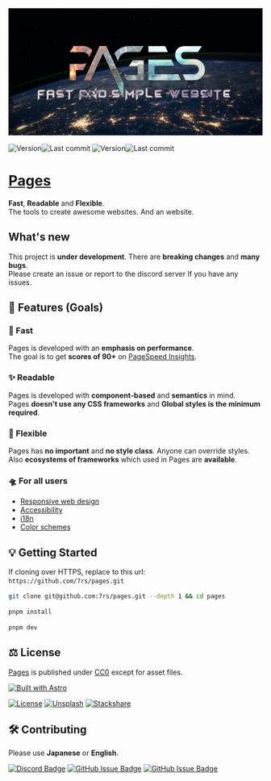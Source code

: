 [main-version]: https://img.shields.io/github/package-json/v/7rs/pages/main?style=flat-square&label=main&labelColor=000&color=blue
[main-modified]: https://flat.badgen.net/github/last-commit/7rs/pages/main?label&color=purple
[dev-version]: https://img.shields.io/github/package-json/v/7rs/pages/dev?style=flat-square&label=dev&labelColor=000&color=blue
[dev-modified]: https://flat.badgen.net/github/last-commit/7rs/pages/dev?label&color=purple

<picture>
  <source srcset=".github/assets/banner.avif" />
  <source srcset=".github/assets/banner.webp" />
  <img src=".github/assets/banner.jpg" alt="banner" />
</picture>

![Version][main-version]![Last commit][main-modified]
![Version][dev-version]![Last commit][dev-modified]  

# [Pages](https://7rs.dev/)  

  **Fast**, **Readable** and **Flexible**.  
  The tools to create awesome websites. And an website.  

## What's new  

  This project is **under development**.
  There are **breaking changes** and **many bugs**.  
  Please create an issue or report to the discord server If you have any issues.

[pagespeed-insights]: https://pagespeed.web.dev/

## 🎁 Features (Goals)  

### 🚀 Fast  

  Pages is developed with an **emphasis on performance**.  
  The goal is to get **scores of 90+** on [PageSpeed Insights][pagespeed-insights].  

### ✨ Readable  

  Pages is developed with **component-based** and **semantics** in mind.  
  Pages **doesn't use any CSS frameworks** and **Global styles is the minimum required**.  

### 🐣 Flexible  

  Pages has **no important** and **no style class**. Anyone can override styles.  
  Also **ecosystems of frameworks** which used in Pages are **available**.  

### 🛸 For all users  

<!--  -->
- [Responsive web design](https://developer.mozilla.org/docs/Learn/CSS/CSS_layout/Responsive_Design)
- [Accessibility](https://developer.mozilla.org/docs/Learn/Accessibility/What_is_accessibility)
- [i18n](https://en.wikipedia.org/wiki/Internationalization_and_localization)
- [Color schemes](https://en.wikipedia.org/wiki/Light-on-dark_color_scheme)
<!--  -->

## 💡 Getting Started  

  If cloning over HTTPS, replace to this url:
  `https://github.com/7rs/pages.git`  

  ```sh
  git clone git@github.com:7rs/pages.git --depth 1 && cd pages
  ```  

  ```sh
  pnpm install
  ```  

  ```sh
  pnpm dev  
  ```  

[cc0]: https://creativecommons.org/publicdomain/zero/1.0/
[astro-badge]: https://astro.badg.es/v2/built-with-astro/large.svg
[unsplash-badge]: https://img.shields.io/badge/Unsplash-black?style=for-the-badge&logo=unsplash
[stackshare-badge]: https://img.shields.io/badge/stackshare-0690FA?style=for-the-badge&logo=stackshare&logoColor=white
[license-badge]: https://img.shields.io/badge/license-black?style=for-the-badge

## ⚖️ License  

  [Pages](https://github.com/7rs/pages) is published under [CC0][cc0] except for asset files.  

  [![Built with Astro][astro-badge]](https://astro.build/)

  [![License][license-badge]](https://github.com/7rs/pages/blob/main/LICENSE)
  [![Unsplash][unsplash-badge]](https://unsplash.com/license)
  [![Stackshare][stackshare-badge]](https://stackshare.io/7rs/pages)

## 🛠️ Contributing  

  Please use **Japanese** or **English**.  

  [![Discord Badge](https://img.shields.io/badge/Discord-5865F2?style=for-the-badge&logo=discord&logoColor=white)](https://7rs.dev/d)
  [![GitHub Issue Badge](https://img.shields.io/badge/issue-black?style=for-the-badge&logo=github)](https://github.com/7rs/pages/issues)
  [![GitHub Issue Badge](https://img.shields.io/badge/discussions-black?style=for-the-badge&logo=github)](https://github.com/7rs/pages/discussions)
